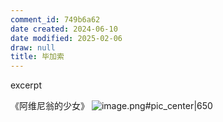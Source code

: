 ```yaml
---
comment_id: 749b6a62
date created: 2024-06-10
date modified: 2025-02-06
draw: null
title: 毕加索
---
```

excerpt

<!-- more -->

《阿维尼翁的少女》
![image.png#pic_center|650](https://imagehosting4picgo.oss-cn-beijing.aliyuncs.com/imagehosting/fix-dir%2Fpicgo%2Fpicgo-clipboard-images%2F2024%2F06%2F10%2F23-37-29-9c16c521c5604fd35b110249554f238d-20240610233728-826131.png)
